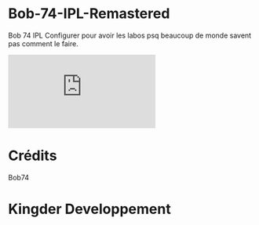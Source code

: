 # Bob-74-IPL-Remastered
Bob 74 IPL Configurer pour avoir les labos psq beaucoup de monde savent pas comment le faire.

![alt tag](https://zupimages.net/viewer.php?id=22/52/9czf.png)

# Crédits
Bob74


# Kingder Developpement
